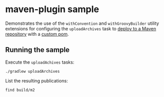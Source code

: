 # maven-plugin sample

Demonstrates the use of the `withConvention` and `withGroovyBuilder` utility extensions for configuring the `uploadArchives` task to [deploy to a Maven repository](https://docs.gradle.org/current/userguide/maven_plugin.html#sec:deploying_to_a_maven_repository) with a [custom pom](./build.gradle.kts#L25).

## Running the sample

Execute the `uploadAchives` tasks:

    ./gradlew uploadArchives

List the resulting publications:

    find build/m2
